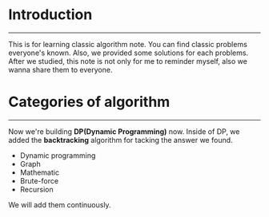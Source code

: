 # Introduction
---

This is for learning classic algorithm note. You can find classic problems everyone's known. Also, we provided
some solutions for each problems. After we studied, this note is not only for me to reminder myself, also we
wanna share them to everyone.

# Categories of algorithm
---

Now we're building __DP(Dynamic Programming)__ now. Inside of DP, we added the __backtracking__ algorithm for
tacking the answer we found.

* Dynamic programming
* Graph
* Mathematic
* Brute-force
* Recursion

We will add them continuously.
